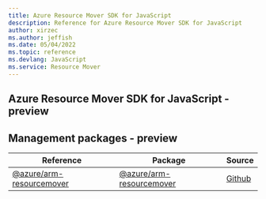 ```yaml
---
title: Azure Resource Mover SDK for JavaScript
description: Reference for Azure Resource Mover SDK for JavaScript
author: xirzec
ms.author: jeffish
ms.date: 05/04/2022
ms.topic: reference
ms.devlang: JavaScript
ms.service: Resource Mover
---
```

## Azure Resource Mover SDK for JavaScript - preview
## Management packages - preview
| Reference | Package | Source |
|---|---|---|
|[@azure/arm-resourcemover](javascript/api/overview/azure/arm-resourcemover-readme)|[@azure/arm-resourcemover](https://www.npmjs.com/package/@azure/arm-resourcemover)|[Github](https://github.com/Azure/azure-sdk-for-js/blob/main/sdk/resourcemover/arm-resourcemover)|

